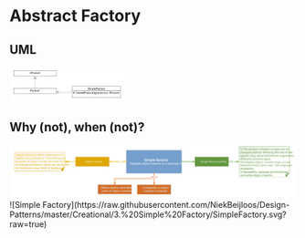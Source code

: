 # Abstract Factory
## UML
<img src=SimpleFactoryUML.png width=40% height=40%>

## Why (not), when (not)?
<img src=SimpleFactory.svg>
![Simple Factory](https://raw.githubusercontent.com/NiekBeijloos/Design-Patterns/master/Creational/3.%20Simple%20Factory/SimpleFactory.svg?raw=true)
